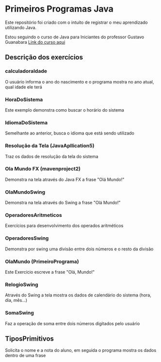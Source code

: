 # Primeiros Programas Java
Este repositório foi criado com o intuíto de registrar o meu aprendizado utilizando Java.

Estou seguindo o curso de Java para Iniciantes do professor Gustavo Guanabara [Link do curso aqui](https://www.youtube.com/playlist?list=PLHz_AreHm4dkI2ZdjTwZA4mPMxWTfNSpR)

## Descrição dos exercícios
### calculadoraIdade
O usuário informa o ano do nascimento e o programa mostra no ano atual, qual idade ele terá

### HoraDoSistema
Este exemplo demonstra como buscar o horário do sistema

### IdiomaDoSistema
Semelhante ao anterior, busca o idioma que está sendo utilizado

### Resolução da Tela (JavaApllication5)
Traz os dados de resolução da tela do sistema

### Ola Mundo FX (mavenproject2)
Demonstra na tela através do Java FX a frase "Olá Mundo!"

### OlaMundoSwing
Demonstra na tela através do Swing a frase "Olá Mundo!"

### OperadoresAritmeticos
Exercícios para desenvolvimento dos operados aritméticos

### OperadoresSwing
Demonstra por swing uma divisão entre dois números e o resto da divisão

### OlaMundo (PrimeiroPrograma)
Este Exercício escreve a frase "Olá, Mundo!"

### RelogioSwing
Através do Swing a tela mostra os dados de calendário do sistema (hora, dia, mês...)

### SomaSwing
Faz a operação de soma entre dois números digitados pelo usuário

## TiposPrimitivos
Solicita o nome e a nota do aluno, em seguida o programa mostra os dados dentro de uma frase